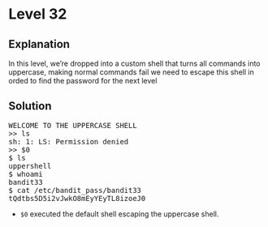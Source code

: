 # Level 32

## Explanation

In this level, we’re dropped into a custom shell that turns all commands into uppercase, making normal commands fail we need to escape this shell in orded to find the password for the next level 

## Solution
<pre>
WELCOME TO THE UPPERCASE SHELL
>> ls
sh: 1: LS: Permission denied
>> $0
$ ls
uppershell
$ whoami
bandit33
$ cat /etc/bandit_pass/bandit33
tQdtbs5D5i2vJwkO8mEyYEyTL8izoeJ0
</pre>

- ``$0`` executed the default shell escaping the uppercase shell.
